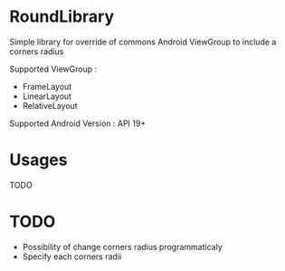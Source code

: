 # RoundLibrary

Simple library for override of commons Android ViewGroup to include a corners radius

Supported ViewGroup : 

  - FrameLayout
  - LinearLayout
  - RelativeLayout

Supported Android Version : API 19+

# Usages

TODO

# TODO

- Possibility of change corners radius programmaticaly
- Specify each corners radii
